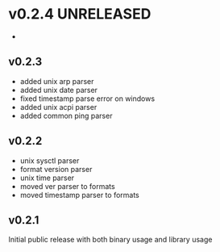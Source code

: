 # v0.2.4 UNRELEASED

*

## v0.2.3

* added unix arp parser
* added unix date parser
* fixed timestamp parse error on windows
* added unix acpi parser
* added common ping parser

## v0.2.2

* unix sysctl parser
* format version parser
* unix time parser
* moved ver parser to formats
* moved timestamp parser to formats

## v0.2.1

Initial public release with both binary usage and library usage
